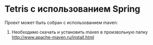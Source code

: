 # Tetris с использованием Spring
Проект может быть собран с использованием maven:

1) Необходимо скачать и установить maven в произвольную папку http://www.apache-maven.ru/install.html
